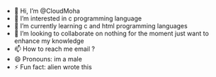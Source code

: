 - 👋 Hi, I’m @CloudMoha
- 👀 I’m interested in c programming language 
- 🌱 I’m currently learning c and html programming languages 
- 💞️ I’m looking to collaborate on nothing for the moment just want to enhance my knowledge 
- 📫 How to reach me email ?
- 😄 Pronouns: im a male
- ⚡ Fun fact: alien wrote this

<!---
CloudMoha/CloudMoha is a ✨ special ✨ repository because its `README.md` (this file) appears on your GitHub profile.
You can click the Preview link to take a look at your changes.
--->
